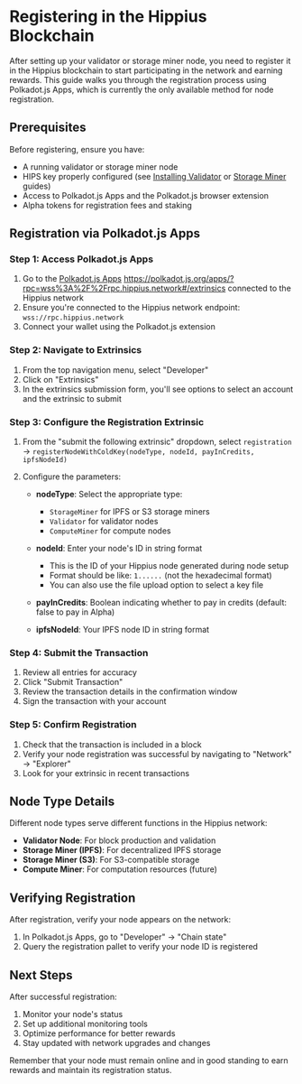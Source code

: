 # Registering in the Hippius Blockchain

After setting up your validator or storage miner node, you need to register it in the Hippius blockchain to start participating in the network and earning rewards. This guide walks you through the registration process using Polkadot.js Apps, which is currently the only available method for node registration.

## Prerequisites

Before registering, ensure you have:

- A running validator or storage miner node
- HIPS key properly configured (see [Installing Validator](installing-validator.md) or [Storage Miner](storage-miner.md) guides)
- Access to Polkadot.js Apps and the Polkadot.js browser extension
- Alpha tokens for registration fees and staking

## Registration via Polkadot.js Apps

### Step 1: Access Polkadot.js Apps

1. Go to the [Polkadot.js Apps](https://polkadot.js.org/apps/?rpc=wss%3A%2F%2Frpc.hippius.network#/extrinsics) https://polkadot.js.org/apps/?rpc=wss%3A%2F%2Frpc.hippius.network#/extrinsics connected to the Hippius network
2. Ensure you're connected to the Hippius network endpoint: `wss://rpc.hippius.network`
3. Connect your wallet using the Polkadot.js extension

### Step 2: Navigate to Extrinsics

1. From the top navigation menu, select "Developer"
2. Click on "Extrinsics"
3. In the extrinsics submission form, you'll see options to select an account and the extrinsic to submit

### Step 3: Configure the Registration Extrinsic

1. From the "submit the following extrinsic" dropdown, select `registration` → `registerNodeWithColdKey(nodeType, nodeId, payInCredits, ipfsNodeId)`

2. Configure the parameters:
   - **nodeType**: Select the appropriate type:
     - `StorageMiner` for IPFS or S3 storage miners
     - `Validator` for validator nodes
     - `ComputeMiner` for compute nodes

   - **nodeId**: Enter your node's ID in string format
     - This is the ID of your Hippius node generated during node setup
     - Format should be like: `1......` (not the hexadecimal format)
     - You can also use the file upload option to select a key file

   - **payInCredits**: Boolean indicating whether to pay in credits (default: false to pay in Alpha)
   
   - **ipfsNodeId**: Your IPFS node ID  in string format

### Step 4: Submit the Transaction

1. Review all entries for accuracy
2. Click "Submit Transaction"
3. Review the transaction details in the confirmation window
4. Sign the transaction with your account

### Step 5: Confirm Registration

1. Check that the transaction is included in a block
2. Verify your node registration was successful by navigating to "Network" → "Explorer" 
3. Look for your extrinsic in recent transactions

## Node Type Details

Different node types serve different functions in the Hippius network:

- **Validator Node**: For block production and validation
- **Storage Miner (IPFS)**: For decentralized IPFS storage
- **Storage Miner (S3)**: For S3-compatible storage
- **Compute Miner**: For computation resources (future)


## Verifying Registration

After registration, verify your node appears on the network:

1. In Polkadot.js Apps, go to "Developer" → "Chain state"
2. Query the registration pallet to verify your node ID is registered


## Next Steps

After successful registration:

1. Monitor your node's status
2. Set up additional monitoring tools
3. Optimize performance for better rewards
4. Stay updated with network upgrades and changes

Remember that your node must remain online and in good standing to earn rewards and maintain its registration status. 
